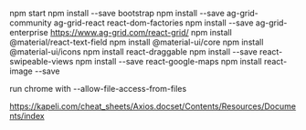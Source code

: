 npm start
npm install --save bootstrap
npm install --save ag-grid-community ag-grid-react react-dom-factories
npm install --save ag-grid-enterprise       https://www.ag-grid.com/react-grid/
npm install @material/react-text-field
npm install @material-ui/core
npm install @material-ui/icons
npm install react-draggable
npm install --save react-swipeable-views
npm install --save react-google-maps
npm install react-image --save


run chrome with 
--allow-file-access-from-files

https://kapeli.com/cheat_sheets/Axios.docset/Contents/Resources/Documents/index
